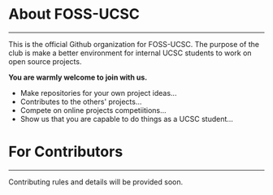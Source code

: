 # About FOSS-UCSC
----------------------------------
This is the official Github organization for FOSS-UCSC.
The purpose of the club is make a better environment for internal UCSC students to work on open source projects.

**You are warmly welcome to join with us.**

- Make repositories for your own project ideas...<br>
- Contributes to the others' projects...<br>
- Compete on online projects competiitions...<br>
- Show us that you are capable to do things as a UCSC student...<br>

# For Contributors
----------------
Contributing rules and details will be provided soon.
